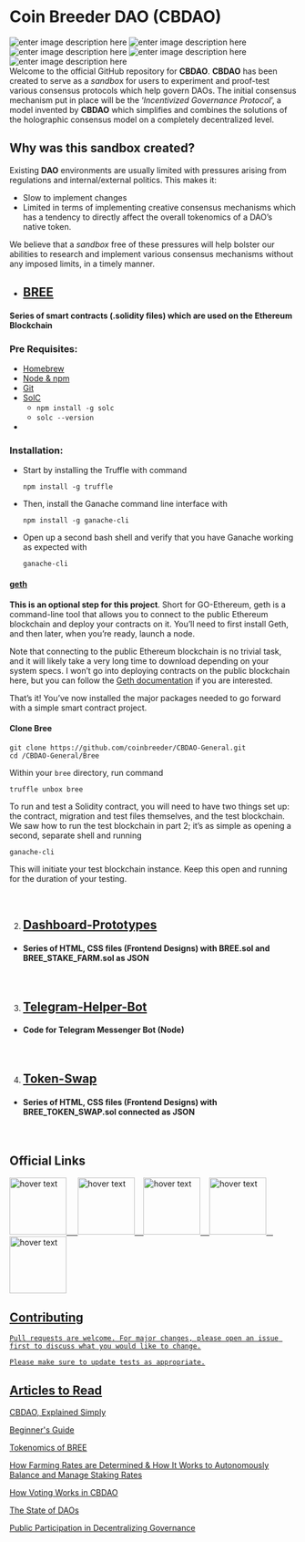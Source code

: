 # Coin Breeder DAO (CBDAO)
![enter image description here](https://img.shields.io/github/issues/coinbreeder/CBDAO-General?style=plastic) ![enter image description here](https://img.shields.io/github/forks/coinbreeder/CBDAO-General) ![enter image description here](https://img.shields.io/github/stars/coinbreeder/CBDAO-General) ![enter image description here](https://img.shields.io/github/license/coinbreeder/CBDAO-General) ![enter image description here](https://img.shields.io/twitter/url?style=social&url=https://twitter.com/coinbreeder)
<br>
Welcome to the official GitHub repository for **CBDAO**. **CBDAO** has been created to serve as a *sandbo*x for users to experiment and proof-test various consensus protocols which help govern DAOs. The initial consensus mechanism put in place will be the ‘*Incentivized Governance Protocol*’, a model invented by **CBDAO** which simplifies and combines the solutions of the holographic consensus model on a completely decentralized level.

## Why was this sandbox created?

Existing **DAO** environments are usually limited with pressures arising from regulations and internal/external politics. 
This makes it: 
 - Slow to implement changes
 - Limited in terms of implementing creative consensus mechanisms which has a tendency to directly affect the overall tokenomics of a DAO’s native token.

We believe that a *sandbox* free of these pressures will help bolster our abilities to research and implement various consensus mechanisms without any imposed limits, in a timely manner.

 - ## [BREE](https://github.com/coinbreeder/CBDAO-General/tree/master/bree)
#### Series of smart contracts (.solidity files) which are used on the Ethereum Blockchain
### Pre Requisites:
 - [Homebrew](https://brew.sh/) 
 - [Node & npm](https://nodejs.org/en/)
 - [Git](https://git-scm.com/download/)
 - [SolC](https://www.npmjs.com/package/solc) 
	- `npm install -g solc`
	- `solc --version`
 -  
### Installation: 
 - Start by installing the Truffle with command

   `npm install -g truffle`

 - Then, install the Ganache command line interface with

    `npm install -g ganache-cli`

 - Open up a second bash shell and verify that you have Ganache working
   as expected with

    `ganache-cli`
#### [geth](https://github.com/ethereum/go-ethereum/wiki/Installation-Instructions-for-Ubuntu)

**This is an optional step for this project**. Short for GO-Ethereum, geth is a command-line tool that allows you to connect to the public Ethereum blockchain and deploy your contracts on it. You’ll need to first install Geth, and then later, when you’re ready, launch a node.

Note that connecting to the public Ethereum blockchain is no trivial task, and it will likely take a very long time to download depending on your system specs. I won’t go into deploying contracts on the public blockchain here, but you can follow the  [Geth documentation](https://github.com/ethereum/go-ethereum)  if you are interested.

That’s it! You’ve now installed the major packages needed to go forward with a simple smart contract project.

#### Clone Bree

    git clone https://github.com/coinbreeder/CBDAO-General.git
	cd /CBDAO-General/Bree
Within your `bree` directory, run command

    truffle unbox bree

To run and test a Solidity contract, you will need to have two things set up: the contract, migration and test files themselves, and the test blockchain. We saw how to run the test blockchain in part 2; it’s as simple as opening a second, separate shell and running

    ganache-cli
This will initiate your test blockchain instance. Keep this open and running for the duration of your testing.

&nbsp;&nbsp;

2. ## [Dashboard-Prototypes](https://github.com/coinbreeder/CBDAO-General/tree/master/dashboard-prototypes)
- #### Series of HTML, CSS files (Frontend Designs) with BREE.sol and BREE_STAKE_FARM.sol as JSON

&nbsp;&nbsp;

3. ## [Telegram-Helper-Bot](https://github.com/coinbreeder/CBDAO-General/tree/master/telegram-helper-bot)
 - #### Code for Telegram Messenger Bot (Node)

&nbsp;&nbsp;

4. ## [Token-Swap](https://github.com/coinbreeder/CBDAO-General/tree/master/token-swap)
- #### Series of HTML, CSS files (Frontend Designs) with BREE_TOKEN_SWAP.sol connected as JSON

&nbsp;&nbsp;

## Official Links

<a href="https://coinbreeder.com/">
  <img src="https://github.com/coinbreeder/CBDAO-General/blob/master/logo/icon.png?raw=true" width="100" title="hover text"> &nbsp; &nbsp;
<a href="https://twitter.com/coinbreeder">
  <img src="https://3.bp.blogspot.com/-NxouMmz2bOY/T8_ac97cesI/AAAAAAAAGg0/e3vY1_bdnbE/s320/Twitter+logo+2012.png" width="100" title="hover text"> &nbsp;&nbsp;
<a href="https://medium.com/@coinbreeder">
  <img src="https://img.favpng.com/25/11/16/telegram-portable-network-graphics-computer-icons-logo-scalable-vector-graphics-png-favpng-PbvgS2hZaWJ78gfqNfnBsv9sT.jpg" width="100"  title="hover text"> &nbsp;&nbsp;
<a href="https://t.me/coinbreederdao">
  <img src="https://upload.wikimedia.org/wikipedia/commons/thumb/8/83/Telegram_2019_Logo.svg/1024px-Telegram_2019_Logo.svg.png" width="100"  title="hover text"> &nbsp;&nbsp;
<a href="mailto:hello@coinbreeder.com">
  <img src="https://upload.wikimedia.org/wikipedia/commons/thumb/e/ee/%28at%29.svg/1024px-%28at%29.svg.png" width="100" title="hover text">

## Contributing

	Pull requests are welcome. For major changes, please open an issue first to discuss what you would like to change.

	Please make sure to update tests as appropriate.


## Articles to Read

[CBDAO, Explained Simply](https://medium.com/@coinbreeder/cbdao-explained-in-simple-terms-b8d779978fd8)

[Beginner's Guide](https://medium.com/@coinbreeder/beginners-guide-to-coin-breeder-dao-cbdao-500c208822d0)

[Tokenomics of BREE](https://medium.com/@coinbreeder/tokenomics-of-cbdao-bree-a622fca12907)

[How Farming Rates are Determined & How It Works to Autonomously Balance and Manage Staking Rates](https://medium.com/@coinbreeder/how-farming-rates-are-determined-c207295b4e0c)

[How Voting Works in CBDAO](https://medium.com/@coinbreeder/guide-incentivized-governance-protocol-how-voting-works-in-cbdao-7ea3a35a0aec)

[The State of DAOs](https://medium.com/@coinbreeder/the-state-of-daos-1aecba88d9ed)

[Public Participation in Decentralizing Governance](https://medium.com/@coinbreeder/public-participation-in-decentralizing-governance-c44ef3df58c4)
